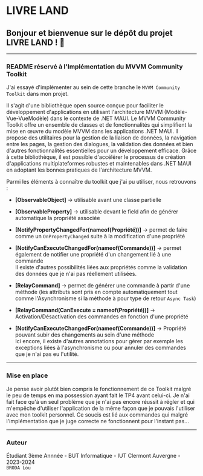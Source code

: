 # **LIVRE LAND**

## Bonjour et bienvenue sur le dépôt du projet LIVRE LAND ! 👋

*******

### README réservé à l'Implémentation du MVVM Community Toolkit 

J'ai essayé d'implémenter au sein de cette branche le `MVVM Community Toolkit` dans mon projet.  
  
Il s'agit d'une bibliothèque open source conçue pour faciliter le développement d'applications en utilisant l'architecture MVVM (Modèle-Vue-VueModèle) dans le contexte de .NET MAUI. Le MVVM Community Toolkit offre un ensemble de classes et de fonctionnalités qui simplifient la mise en œuvre du modèle MVVM dans les applications .NET MAUI. Il propose des utilitaires pour la gestion de la liaison de données, la navigation entre les pages, la gestion des dialogues, la validation des données et bien d'autres fonctionnalités essentielles pour un développement efficace. Grâce à cette bibliothèque, il est possible d'accélérer le processus de création d'applications multiplateformes robustes et maintenables dans .NET MAUI en adoptant les bonnes pratiques de l'architecture MVVM.    
  
Parmi les éléments à connaître du toolkit que j'ai pu utiliser, nous retrouvons :
- **[ObservableObject]** -> utilisable avant une classe partielle  
  
- **[ObservableProperty]** -> utilisable devant le field afin de générer automatique la propriété associée  
- **[NotifyPropertyChangedFor(nameof(Propriété))]** -> permet de faire comme un `OnPropertyChanged` suite à la modification d'une propriété  
- **[NotifyCanExecuteChangedFor(nameof(Commande))]** -> permet également de notifier une propriété d'un changement lié à une commande  
Il existe d'autres possibilités liées aux propriétés comme la validation des données que je n'ai pas réellement utilisées.  
  
- **[RelayCommand]** -> permet de générer une commande à partir d'une méthode (les attributs sont pris en compte automatiquement tout comme l'Asynchronisme si la méthode à pour type de retour `Async Task`)  
- **[RelayCommand(CanExecute = nameof(Propriété))]** -> Activation/Désactivation des commandes en fonction d'une propriété  
- **[NotifyCanExecuteChangedFor(nameof(Commande))]** -> Propriété pouvant subir des changements au sein d'une méthode  
Ici encore, il existe d'autres annotations pour gérer par exemple les exceptions liées à l'asynchronisme ou pour annuler des commandes que je n'ai pas eu l'utilité.  

*******

### Mise en place

Je pense avoir plutôt bien compris le fonctionnement de ce Toolkit malgré le peu de temps en ma possession ayant fait le TP4 avant celui-ci. 
Je n'ai fait face qu'à un seul problème que je n'ai pas encore réussit à régler et qui m'empêche d'utiliser l'application de la même façon que je pouvais l'utiliser avec mon toolkit personnel. Ce soucis est lié aux commandes qui malgré l'implémentation que je juge correcte ne fonctionnent pour l'instant pas...  

*******

### Auteur

Étudiant 3ème Annnée - BUT Informatique - IUT Clermont Auvergne - 2023-2024   
`BRODA Lou`
